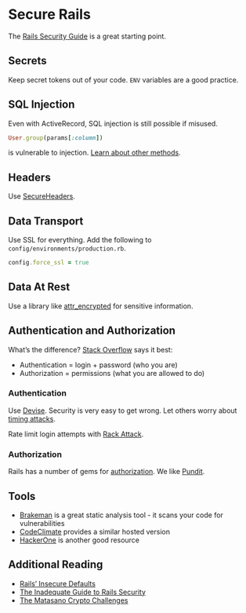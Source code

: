 # Secure Rails

The [Rails Security Guide](http://guides.rubyonrails.org/security.html) is a great starting point.

## Secrets

Keep secret tokens out of your code. `ENV` variables are a good practice.

## SQL Injection

Even with ActiveRecord, SQL injection is still possible if misused.

```ruby
User.group(params[:column])
```

is vulnerable to injection. [Learn about other methods](http://rails-sqli.org).

## Headers

Use [SecureHeaders](https://github.com/twitter/secureheaders).

## Data Transport

Use SSL for everything. Add the following to `config/environments/production.rb`.

```ruby
config.force_ssl = true
```

## Data At Rest

Use a library like [attr_encrypted](https://github.com/attr-encrypted/attr_encrypted) for sensitive information.

## Authentication and Authorization

What’s the difference? [Stack Overflow](http://stackoverflow.com/questions/6556522/authentication-versus-authorization) says it best:

- Authentication = login + password (who you are)
- Authorization = permissions (what you are allowed to do)

### Authentication

Use [Devise](https://github.com/plataformatec/devise). Security is very easy to get wrong. Let others worry about [timing attacks](http://en.wikipedia.org/wiki/Timing_attack).

Rate limit login attempts with [Rack Attack](https://github.com/kickstarter/rack-attack).

### Authorization

Rails has a number of gems for [authorization](https://www.ruby-toolbox.com/categories/rails_authorization). We like [Pundit](https://github.com/elabs/pundit).

## Tools

- [Brakeman](https://github.com/presidentbeef/brakeman) is a great static analysis tool - it scans your code for vulnerabilities
- [CodeClimate](https://codeclimate.com/) provides a similar hosted version
- [HackerOne](https://hackerone.com/) is another good resource

## Additional Reading

- [Rails’ Insecure Defaults](http://blog.codeclimate.com/blog/2013/03/27/rails-insecure-defaults/)
- [The Inadequate Guide to Rails Security](http://blog.honeybadger.io/ruby-security-tutorial-and-rails-security-guide/)
- [The Matasano Crypto Challenges](http://cryptopals.com/)
